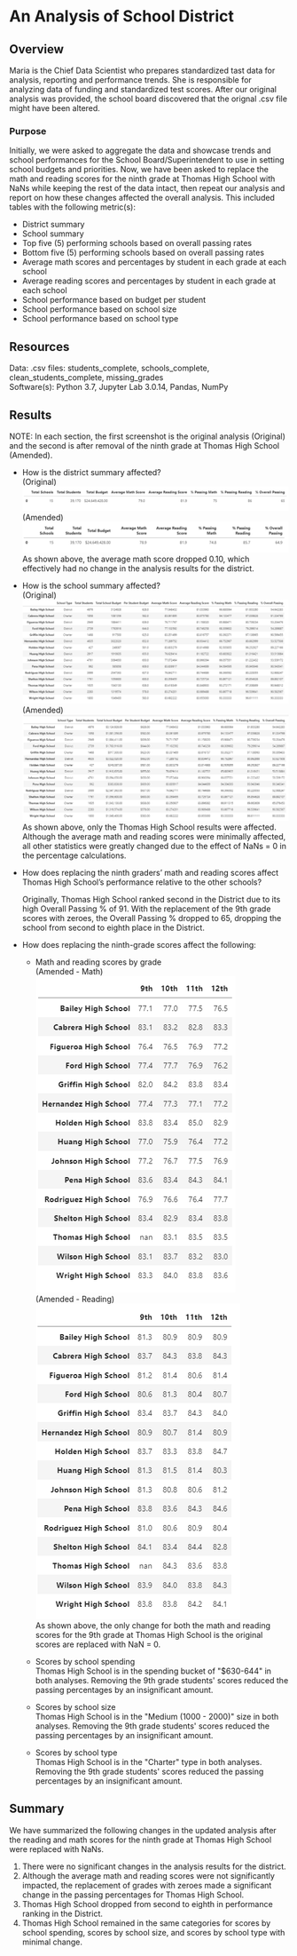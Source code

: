 # An Analysis of School District
## Overview
Maria is the Chief Data Scientist who prepares standardized tast data for analysis, reporting and performance trends.  She is responsible for analyzing data of funding and standardized test scores.  After our original analysis was provided, the school board discovered that the orignal .csv file might have been altered. 
### Purpose
Initially, we were asked to aggregate the data and showcase trends and school performances for the School Board/Superintendent to use in setting school budgets and priorities.  Now, we have been asked to replace the math and reading scores for the ninth grade at Thomas High School with NaNs while keeping the rest of the data intact, then repeat our analysis and report on how these changes affected the overall analysis.  This included tables with the following metric(s):
* District summary
* School summary
* Top five (5) performing schools based on overall passing rates
* Bottom five (5) performing schools based on overall passing rates
* Average math scores and percentages by student in each grade at each school
* Average reading scores and percentages by student in each grade at each school
* School performance based on budget per student
* School performance based on school size
* School performance based on school type
## Resources
Data:  .csv files:  students_complete, schools_complete, clean_students_complete, missing_grades<br/>
Software(s):  Python 3.7, Jupyter Lab 3.0.14, Pandas, NumPy
## Results 
NOTE:  In each section, the first screenshot is the original analysis (Original) and the second is after removal of the ninth grade at Thomas High School (Amended).

* How is the district summary affected?<br/>
(Original)
![](District_Summary_before.PNG)
(Amended)
![](District_Summary_after.PNG)
As shown above, the average math score dropped 0.10, which effectively had no change in the analysis results for the district.

* How is the school summary affected?<br/>
(Original)
![](School_Summary_before.PNG)
(Amended)
![](School_Summary2_after.PNG)
As shown above, only the Thomas High School results were affected.  Although the average math and reading scores were minimally affected, all other statistics were greatly changed due to the effect of NaNs = 0 in the percentage calculations.

* How does replacing the ninth graders’ math and reading scores affect Thomas High School’s performance relative to the other schools?<br/>

  Originally, Thomas High School ranked second in the District due to its high Overall Passing % of 91.  With the replacement of the 9th grade scores with zeroes, the Overall  Passing % dropped to 65, dropping the school from second to eighth place in the District.
  
* How does replacing the ninth-grade scores affect the following:<br/>
  * Math and reading scores by grade<br/>
    (Amended - Math)<br/>
    ![](Math_by_Grade_after.PNG)<br/>
    (Amended - Reading)<br/>
    ![](Reading_by_Grade_after.PNG)<br/>
    As shown above, the only change for both the math and reading scores for the 9th grade at Thomas High School is the original scores are replaced with NaN = 0.
        
  * Scores by school spending<br/>
    Thomas High School is in the spending bucket of "$630-644" in both analyses.  Removing the 9th grade students' scores reduced the passing percentages by an insignificant amount.
     
  * Scores by school size<br/>
    Thomas High School is in the "Medium (1000 - 2000)" size in both analyses.  Removing the 9th grade students' scores reduced the passing percentages by an insignificant amount.
    
  * Scores by school type<br/>
    Thomas High School is in the "Charter" type in both analyses.  Removing the 9th grade students' scores reduced the passing percentages by an insignificant amount.

## Summary
We have summarized the following changes in the updated analysis after the reading and math scores for the ninth grade at Thomas High School were replaced with NaNs.<br/>
1)  There were no significant changes in the analysis results for the district.
2)  Although the average math and reading scores were not significantly impacted, the replacement of grades with zeroes made a significant change in the passing percentages for Thomas High School.
3)  Thomas High School dropped from second to eighth in performance ranking in the District.
4)  Thomas High School remained in the same categories for scores by school spending, scores by school size, and scores by school type with minimal change.

